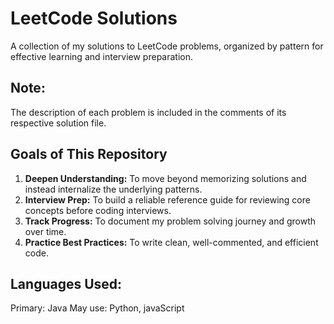 # LeetCode Solutions

A collection of my solutions to LeetCode problems, organized by pattern for effective learning and interview preparation.

## Note:
The description of each problem is included in the comments of its respective solution file.


## Goals of This Repository

1.  **Deepen Understanding:** To move beyond memorizing solutions and instead internalize the underlying patterns.
2.  **Interview Prep:** To build a reliable reference guide for reviewing core concepts before coding interviews.
3.  **Track Progress:** To document my problem solving journey and growth over time.
4.  **Practice Best Practices:** To write clean, well-commented, and efficient code.

## Languages Used:
Primary: Java
May use: Python, javaScript
